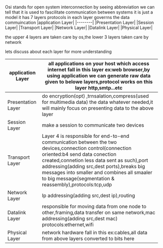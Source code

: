 Osi stands for open system interconnection
by seeing abbreviation we can tell that it is used to fascilitate communication between systems
it is just a model
it has 7 layers
protocols in each layer goverrns the data commuincation
|application Layer|
|--------|
|Presentation Layer|
|Session Layer|
|Transport Layer|
|Network Layer|
|Datalink Layer|
|Physical Layer|

the upper 4 layers are taken care by os,the lower 3 layers taken care by network


lets discuss about each layer for more understanding



|application Layer|all applications on your host which access internet fall in this layer ex:web browser,by using application we can generate raw data given to belowe layers,protocol works on this layer http,smtp...etc|
|--------|---|
|Presentation Layer|do encryption(opt) ,trnsalation,compress(used for multimedia data) the data whatever needed,it will mainly focus on presenting data to the above layer|
|Session Layer|make a session to communicate two devices|
|Transport Layer|Layer 4 is responsible for end-to-end communication between the two devices,connection control(connection oriented:b4 send data conection created,connetion less data sent as such),port addressing(adding src,dest ports),breaks big messages into smaller and combines all smaaler to big message(segmentation & reassembly),protocols:tcp,udp|
|Network Layer|Ip addressing(adding src,dest ip),routing|
|Datalink Layer|responsible for moving data from one node to other,framing,data transfer on same network,mac addressing(adding src,dest mac) protocols:ethernet,wifi|
|Physical Layer|network hardware fall in this ex:cables,all data from above layers converted to bits here |
